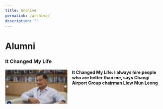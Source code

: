 ```yaml
---
title: Archive
permalink: /archive/
description: ""
---
```

Alumni
======

### It Changed My Life



<img src="/images/Our%20Pride/Archive%201.png" style="width:200px;height:110px;margin-right:15px;" align = "left">

**It Changed My Life: I always hire people who are better than me, says Changi Airport Group chairman Liew Mun Leong**